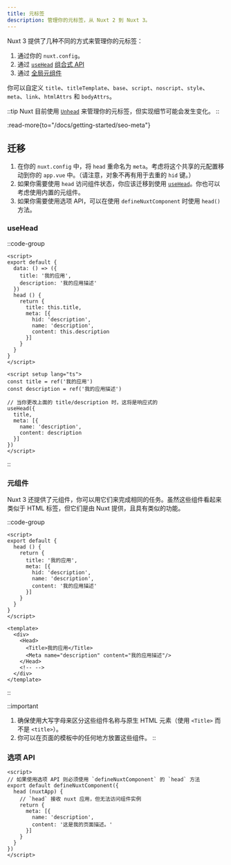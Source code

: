 ```yaml
---
title: 元标签
description: 管理你的元标签，从 Nuxt 2 到 Nuxt 3。
---
```


Nuxt 3 提供了几种不同的方式来管理你的元标签：
1. 通过你的 `nuxt.config`。
2. 通过 [`useHead`](/docs/api/composables/use-head) [组合式 API](/docs/getting-started/seo-meta)
3. 通过 [全局元组件](/docs/getting-started/seo-meta)

你可以自定义 `title`、`titleTemplate`、`base`、`script`、`noscript`、`style`、`meta`、`link`、`htmlAttrs` 和 `bodyAttrs`。

::tip
Nuxt 目前使用 [`Unhead`](https://github.com/unjs/unhead) 来管理你的元标签，但实现细节可能会发生变化。
::

:read-more{to="/docs/getting-started/seo-meta"}

## 迁移

1. 在你的 `nuxt.config` 中，将 `head` 重命名为 `meta`。考虑将这个共享的元配置移动到你的 `app.vue` 中。（请注意，对象不再有用于去重的 `hid` 键。）
2. 如果你需要使用 `head` 访问组件状态，你应该迁移到使用 [`useHead`](/docs/api/composables/use-head)。你也可以考虑使用内置的元组件。
3. 如果你需要使用选项 API，可以在使用 `defineNuxtComponent` 时使用 `head()` 方法。

### useHead

::code-group

```vue [Nuxt 2]
<script>
export default {
  data: () => ({
    title: '我的应用',
    description: '我的应用描述'
  })
  head () {
    return {
      title: this.title,
      meta: [{
        hid: 'description',
        name: 'description',
        content: this.description
      }]
    }
  }
}
</script>
```

```vue [Nuxt 3]
<script setup lang="ts">
const title = ref('我的应用')
const description = ref('我的应用描述')

// 当你更改上面的 title/description 时，这将是响应式的
useHead({
  title,
  meta: [{
    name: 'description',
    content: description
  }]
})
</script>
```

::

### 元组件

Nuxt 3 还提供了元组件，你可以用它们来完成相同的任务。虽然这些组件看起来类似于 HTML 标签，但它们是由 Nuxt 提供，且具有类似的功能。

::code-group

```vue [Nuxt 2]
<script>
export default {
  head () {
    return {
      title: '我的应用',
      meta: [{
        hid: 'description',
        name: 'description',
        content: '我的应用描述'
      }]
    }
  }
}
</script>
```

```vue [Nuxt 3]
<template>
  <div>
    <Head>
      <Title>我的应用</Title>
      <Meta name="description" content="我的应用描述"/>
    </Head>
    <!-- -->
  </div>
</template>
```

::

::important
1. 确保使用大写字母来区分这些组件名称与原生 HTML 元素（使用 `<Title>` 而不是 `<title>`）。
2. 你可以在页面的模板中的任何地方放置这些组件。
::

### 选项 API

```vue [Nuxt 3 (选项 API)]
<script>
// 如果使用选项 API 则必须使用 `defineNuxtComponent` 的 `head` 方法
export default defineNuxtComponent({
  head (nuxtApp) {
    // `head` 接收 nuxt 应用，但无法访问组件实例
    return {
      meta: [{
        name: 'description',
        content: '这是我的页面描述。'
      }]
    }
  }
})
</script>
```